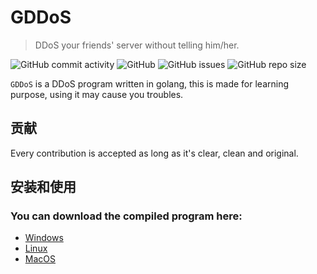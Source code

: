 # GDDoS
> DDoS your friends' server without telling him/her.

![GitHub commit activity](https://img.shields.io/github/commit-activity/m/xiaozhu2007/GDDoS?style=for-the-badge)
![GitHub](https://img.shields.io/github/license/xiaozhu2007/GDDoS?style=for-the-badge)
![GitHub issues](https://img.shields.io/github/issues/xiaozhu2007/GDDoS?style=for-the-badge)
![GitHub repo size](https://img.shields.io/github/repo-size/xiaozhu2007/GDDoS?style=for-the-badge)

`GDDoS` is a DDoS program written in golang, this is made for learning purpose, using it may cause you troubles.


## 贡献
 Every contribution is accepted as long as it's clear, clean and original.
 
## 安装和使用
 ### You can download the compiled program here:
 - [Windows](https://)
 - [Linux](https://)
 - [MacOS](https://)
